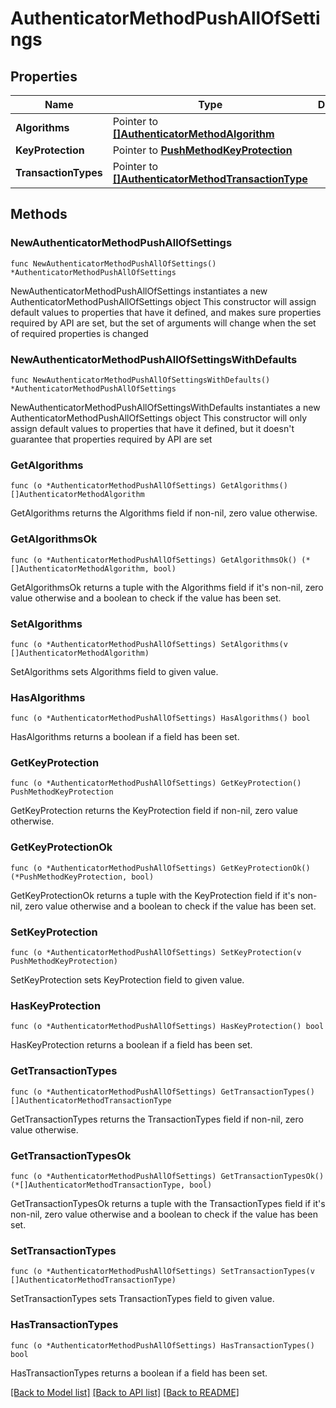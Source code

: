 # AuthenticatorMethodPushAllOfSettings

## Properties

Name | Type | Description | Notes
------------ | ------------- | ------------- | -------------
**Algorithms** | Pointer to [**[]AuthenticatorMethodAlgorithm**](AuthenticatorMethodAlgorithm.md) |  | [optional] 
**KeyProtection** | Pointer to [**PushMethodKeyProtection**](PushMethodKeyProtection.md) |  | [optional] 
**TransactionTypes** | Pointer to [**[]AuthenticatorMethodTransactionType**](AuthenticatorMethodTransactionType.md) |  | [optional] 

## Methods

### NewAuthenticatorMethodPushAllOfSettings

`func NewAuthenticatorMethodPushAllOfSettings() *AuthenticatorMethodPushAllOfSettings`

NewAuthenticatorMethodPushAllOfSettings instantiates a new AuthenticatorMethodPushAllOfSettings object
This constructor will assign default values to properties that have it defined,
and makes sure properties required by API are set, but the set of arguments
will change when the set of required properties is changed

### NewAuthenticatorMethodPushAllOfSettingsWithDefaults

`func NewAuthenticatorMethodPushAllOfSettingsWithDefaults() *AuthenticatorMethodPushAllOfSettings`

NewAuthenticatorMethodPushAllOfSettingsWithDefaults instantiates a new AuthenticatorMethodPushAllOfSettings object
This constructor will only assign default values to properties that have it defined,
but it doesn't guarantee that properties required by API are set

### GetAlgorithms

`func (o *AuthenticatorMethodPushAllOfSettings) GetAlgorithms() []AuthenticatorMethodAlgorithm`

GetAlgorithms returns the Algorithms field if non-nil, zero value otherwise.

### GetAlgorithmsOk

`func (o *AuthenticatorMethodPushAllOfSettings) GetAlgorithmsOk() (*[]AuthenticatorMethodAlgorithm, bool)`

GetAlgorithmsOk returns a tuple with the Algorithms field if it's non-nil, zero value otherwise
and a boolean to check if the value has been set.

### SetAlgorithms

`func (o *AuthenticatorMethodPushAllOfSettings) SetAlgorithms(v []AuthenticatorMethodAlgorithm)`

SetAlgorithms sets Algorithms field to given value.

### HasAlgorithms

`func (o *AuthenticatorMethodPushAllOfSettings) HasAlgorithms() bool`

HasAlgorithms returns a boolean if a field has been set.

### GetKeyProtection

`func (o *AuthenticatorMethodPushAllOfSettings) GetKeyProtection() PushMethodKeyProtection`

GetKeyProtection returns the KeyProtection field if non-nil, zero value otherwise.

### GetKeyProtectionOk

`func (o *AuthenticatorMethodPushAllOfSettings) GetKeyProtectionOk() (*PushMethodKeyProtection, bool)`

GetKeyProtectionOk returns a tuple with the KeyProtection field if it's non-nil, zero value otherwise
and a boolean to check if the value has been set.

### SetKeyProtection

`func (o *AuthenticatorMethodPushAllOfSettings) SetKeyProtection(v PushMethodKeyProtection)`

SetKeyProtection sets KeyProtection field to given value.

### HasKeyProtection

`func (o *AuthenticatorMethodPushAllOfSettings) HasKeyProtection() bool`

HasKeyProtection returns a boolean if a field has been set.

### GetTransactionTypes

`func (o *AuthenticatorMethodPushAllOfSettings) GetTransactionTypes() []AuthenticatorMethodTransactionType`

GetTransactionTypes returns the TransactionTypes field if non-nil, zero value otherwise.

### GetTransactionTypesOk

`func (o *AuthenticatorMethodPushAllOfSettings) GetTransactionTypesOk() (*[]AuthenticatorMethodTransactionType, bool)`

GetTransactionTypesOk returns a tuple with the TransactionTypes field if it's non-nil, zero value otherwise
and a boolean to check if the value has been set.

### SetTransactionTypes

`func (o *AuthenticatorMethodPushAllOfSettings) SetTransactionTypes(v []AuthenticatorMethodTransactionType)`

SetTransactionTypes sets TransactionTypes field to given value.

### HasTransactionTypes

`func (o *AuthenticatorMethodPushAllOfSettings) HasTransactionTypes() bool`

HasTransactionTypes returns a boolean if a field has been set.


[[Back to Model list]](../README.md#documentation-for-models) [[Back to API list]](../README.md#documentation-for-api-endpoints) [[Back to README]](../README.md)


